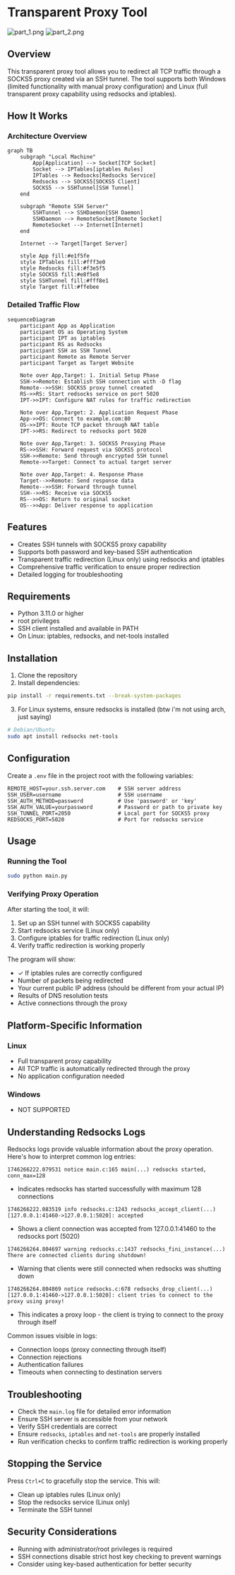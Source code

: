 # Transparent Proxy Tool

![part_1.png](images/part_1.png)
![part_2.png](images/part_2.png)

## Overview
This transparent proxy tool allows you to redirect all TCP traffic through a SOCKS5 proxy created via an SSH tunnel. The tool supports both Windows (limited functionality with manual proxy configuration) and Linux (full transparent proxy capability using redsocks and iptables).

## How It Works

### Architecture Overview

```mermaid
graph TB
    subgraph "Local Machine"
        App[Application] --> Socket[TCP Socket]
        Socket --> IPTables[iptables Rules]
        IPTables --> Redsocks[Redsocks Service]
        Redsocks --> SOCKS5[SOCKS5 Client]
        SOCKS5 --> SSHTunnel[SSH Tunnel]
    end
    
    subgraph "Remote SSH Server"
        SSHTunnel --> SSHDaemon[SSH Daemon]
        SSHDaemon --> RemoteSocket[Remote Socket]
        RemoteSocket --> Internet[Internet]
    end
    
    Internet --> Target[Target Server]
    
    style App fill:#e1f5fe
    style IPTables fill:#fff3e0
    style Redsocks fill:#f3e5f5
    style SOCKS5 fill:#e8f5e8
    style SSHTunnel fill:#fff8e1
    style Target fill:#ffebee
```

### Detailed Traffic Flow

```mermaid
sequenceDiagram
    participant App as Application
    participant OS as Operating System
    participant IPT as iptables
    participant RS as Redsocks
    participant SSH as SSH Tunnel
    participant Remote as Remote Server
    participant Target as Target Website
    
    Note over App,Target: 1. Initial Setup Phase
    SSH->>Remote: Establish SSH connection with -D flag
    Remote-->>SSH: SOCKS5 proxy tunnel created
    RS->>RS: Start redsocks service on port 5020
    IPT->>IPT: Configure NAT rules for traffic redirection
    
    Note over App,Target: 2. Application Request Phase
    App->>OS: Connect to example.com:80
    OS->>IPT: Route TCP packet through NAT table
    IPT->>RS: Redirect to redsocks port 5020
    
    Note over App,Target: 3. SOCKS5 Proxying Phase
    RS->>SSH: Forward request via SOCKS5 protocol
    SSH->>Remote: Send through encrypted SSH tunnel
    Remote->>Target: Connect to actual target server
    
    Note over App,Target: 4. Response Phase
    Target-->>Remote: Send response data
    Remote-->>SSH: Forward through tunnel
    SSH-->>RS: Receive via SOCKS5
    RS-->>OS: Return to original socket
    OS-->>App: Deliver response to application
```

## Features

- Creates SSH tunnels with SOCKS5 proxy capability
- Supports both password and key-based SSH authentication
- Transparent traffic redirection (Linux only) using redsocks and iptables
- Comprehensive traffic verification to ensure proper redirection
- Detailed logging for troubleshooting

## Requirements

- Python 3.11.0 or higher
- root privileges
- SSH client installed and available in PATH
- On Linux: iptables, redsocks, and net-tools installed

## Installation

1. Clone the repository
2. Install dependencies:

```bash
pip install -r requirements.txt --break-system-packages
```

3. For Linux systems, ensure redsocks is installed (btw i'm not using arch, just saying)

```bash
# Debian/Ubuntu
sudo apt install redsocks net-tools
```

## Configuration

Create a `.env` file in the project root with the following variables:

```
REMOTE_HOST=your.ssh.server.com    # SSH server address
SSH_USER=username                  # SSH username
SSH_AUTH_METHOD=password           # Use 'password' or 'key'
SSH_AUTH_VALUE=yourpassword        # Password or path to private key
SSH_TUNNEL_PORT=2050               # Local port for SOCKS5 proxy
REDSOCKS_PORT=5020                 # Port for redsocks service
```

## Usage

### Running the Tool

```bash
sudo python main.py
```

### Verifying Proxy Operation

After starting the tool, it will:

1. Set up an SSH tunnel with SOCKS5 capability
2. Start redsocks service (Linux only)
3. Configure iptables for traffic redirection (Linux only)
4. Verify traffic redirection is working properly

The program will show:
- ✓ If iptables rules are correctly configured
- Number of packets being redirected
- Your current public IP address (should be different from your actual IP)
- Results of DNS resolution tests
- Active connections through the proxy

## Platform-Specific Information

### Linux
- Full transparent proxy capability
- All TCP traffic is automatically redirected through the proxy
- No application configuration needed

### Windows
- NOT SUPPORTED

## Understanding Redsocks Logs

Redsocks logs provide valuable information about the proxy operation. Here's how to interpret common log entries:

```
1746266222.079531 notice main.c:165 main(...) redsocks started, conn_max=128
```
- Indicates redsocks has started successfully with maximum 128 connections

```
1746266222.083519 info redsocks.c:1243 redsocks_accept_client(...) [127.0.0.1:41460->127.0.0.1:5020]: accepted
```
- Shows a client connection was accepted from 127.0.0.1:41460 to the redsocks port (5020)

```
1746266264.804697 warning redsocks.c:1437 redsocks_fini_instance(...) There are connected clients during shutdown!
```
- Warning that clients were still connected when redsocks was shutting down

```
1746266264.804869 notice redsocks.c:678 redsocks_drop_client(...) [127.0.0.1:41460->127.0.0.1:5020]: client tries to connect to the proxy using proxy!
```
- This indicates a proxy loop - the client is trying to connect to the proxy through itself

Common issues visible in logs:
- Connection loops (proxy connecting through itself)
- Connection rejections
- Authentication failures
- Timeouts when connecting to destination servers

## Troubleshooting

- Check the `main.log` file for detailed error information
- Ensure SSH server is accessible from your network
- Verify SSH credentials are correct
- Ensure `redsocks`, `iptables` and `net-tools` are properly installed
- Run verification checks to confirm traffic redirection is working properly

## Stopping the Service

Press `Ctrl+C` to gracefully stop the service. This will:
- Clean up iptables rules (Linux only)
- Stop the redsocks service (Linux only) 
- Terminate the SSH tunnel

## Security Considerations

- Running with administrator/root privileges is required
- SSH connections disable strict host key checking to prevent warnings
- Consider using key-based authentication for better security